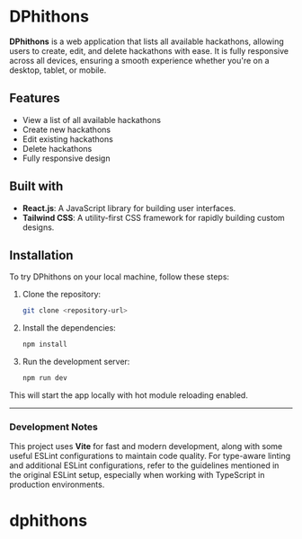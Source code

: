 # DPhithons

**DPhithons** is a web application that lists all available hackathons, allowing users to create, edit, and delete hackathons with ease. It is fully responsive across all devices, ensuring a smooth experience whether you're on a desktop, tablet, or mobile.

## Features

- View a list of all available hackathons
- Create new hackathons
- Edit existing hackathons
- Delete hackathons
- Fully responsive design

## Built with

- **React.js**: A JavaScript library for building user interfaces.
- **Tailwind CSS**: A utility-first CSS framework for rapidly building custom designs.

## Installation

To try DPhithons on your local machine, follow these steps:

1. Clone the repository:
   ```bash
   git clone <repository-url>
   ```
2. Install the dependencies:
   ```bash
   npm install
   ```
3. Run the development server:
   ```bash
   npm run dev
   ```

This will start the app locally with hot module reloading enabled.

---

### Development Notes

This project uses **Vite** for fast and modern development, along with some useful ESLint configurations to maintain code quality. For type-aware linting and additional ESLint configurations, refer to the guidelines mentioned in the original ESLint setup, especially when working with TypeScript in production environments.
# dphithons
